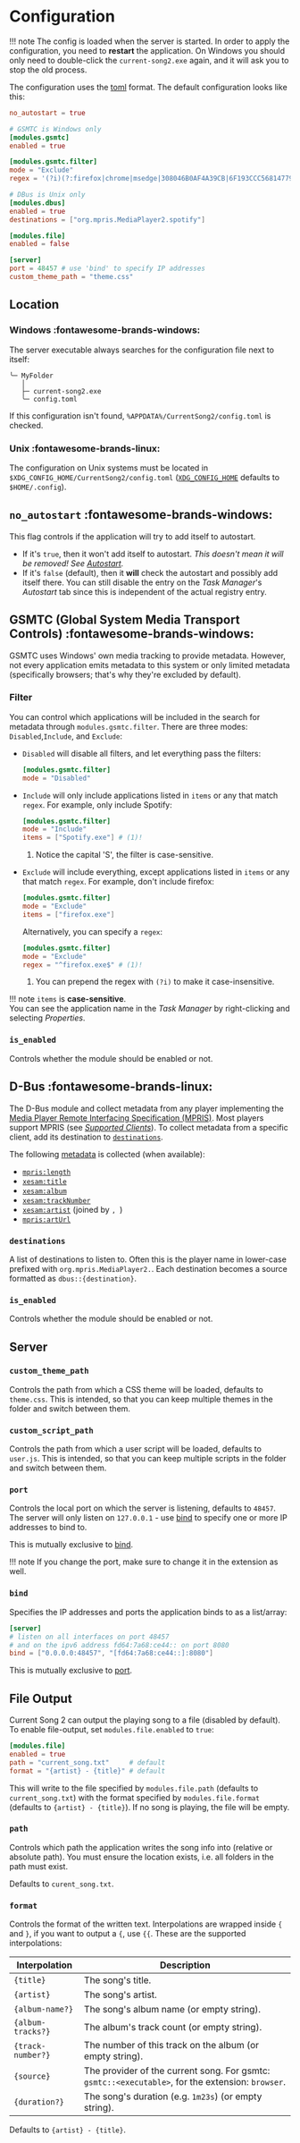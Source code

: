 # Configuration

<!-- prettier-ignore -->
!!! note
    The config is loaded when the server is started. In order to apply the configuration, you need to **restart** the application. On Windows you should only need to double-click the `current-song2.exe` again, and it will ask you to stop the old process.

The configuration uses the [toml](https://toml.io) format. The default configuration looks like this:

```toml
no_autostart = true

# GSMTC is Windows only
[modules.gsmtc]
enabled = true

[modules.gsmtc.filter]
mode = "Exclude"
regex = '(?i)(?:firefox|chrome|msedge|308046B0AF4A39CB|6F193CCC56814779)(?:\.exe)?'

# DBus is Unix only
[modules.dbus]
enabled = true
destinations = ["org.mpris.MediaPlayer2.spotify"]

[modules.file]
enabled = false

[server]
port = 48457 # use 'bind' to specify IP addresses
custom_theme_path = "theme.css"
```

## Location

### Windows :fontawesome-brands-windows:

The server executable always searches for the configuration file next to itself:

```text
╰─ MyFolder
   │
   ├─ current-song2.exe
   ╰─ config.toml
```

If this configuration isn't found, `%APPDATA%/CurrentSong2/config.toml` is checked.

### Unix :fontawesome-brands-linux:

The configuration on Unix systems must be located in `$XDG_CONFIG_HOME/CurrentSong2/config.toml` ([`XDG_CONFIG_HOME`](https://wiki.archlinux.org/title/XDG_Base_Directory) defaults to `$HOME/.config`).

## `no_autostart` :fontawesome-brands-windows:

This flag controls if the application will try to add itself to autostart.

- If it's `true`, then it won't add itself to autostart. _This doesn't mean it will be removed! See [Autostart](index.md#Autostart)._
- If it's `false` (default), then it **will** check the autostart and possibly add itself there. You can still disable
  the entry on the _Task Manager_'s _Autostart_ tab since this is independent of the actual registry entry.

## GSMTC (Global System Media Transport Controls) :fontawesome-brands-windows:

GSMTC uses Windows' own media tracking to provide metadata. However, not every application emits metadata to this system
or only limited metadata (specifically browsers; that's why they're excluded by default).

### Filter

You can control which applications will be included in the search for metadata through `modules.gsmtc.filter`. There are
three modes: `Disabled`,`Include`, and `Exclude`:

- `Disabled` will disable all filters, and let everything pass the filters:

    ```toml
    [modules.gsmtc.filter]
    mode = "Disabled"
    ```

- `Include` will only include applications listed in `items` or any that match `regex`. For example, only
  include Spotify:

    ```toml
    [modules.gsmtc.filter]
    mode = "Include"
    items = ["Spotify.exe"] # (1)!
    ```

    1. Notice the capital 'S', the filter is case-sensitive.

- `Exclude` will include everything, except applications listed in `items` or any that match `regex`. For
  example, don't include firefox:

    ```toml
    [modules.gsmtc.filter]
    mode = "Exclude"
    items = ["firefox.exe"]
    ```

    Alternatively, you can specify a `regex`:

    ```toml
    [modules.gsmtc.filter]
    mode = "Exclude"
    regex = "^firefox.exe$" # (1)!
    ```

    1. You can prepend the regex with `(?i)` to make it case-insensitive.

<!-- prettier-ignore -->
!!! note
    `items` is **case-sensitive**. <br/>
    You can see the application name in the _Task Manager_ by right-clicking and selecting _Properties_.

### `is_enabled`

Controls whether the module should be enabled or not.

## D-Bus :fontawesome-brands-linux:

The D-Bus module and collect metadata from any player implementing the [Media Player Remote Interfacing Specification (MPRIS)](https://specifications.freedesktop.org/mpris-spec/latest/). Most players support MPRIS (see [_Supported Clients_](https://wiki.archlinux.org/title/MPRIS#Supported_clients)). To collect metadata from a specific client, add its destination to [`destinations`](#destinations).

The following [metadata](https://www.freedesktop.org/wiki/Specifications/mpris-spec/metadata) is collected (when available):

- [`mpris:length`](https://www.freedesktop.org/wiki/Specifications/mpris-spec/metadata/#mpris:length)
- [`xesam:title`](https://www.freedesktop.org/wiki/Specifications/mpris-spec/metadata/#xesam:title)
- [`xesam:album`](https://www.freedesktop.org/wiki/Specifications/mpris-spec/metadata/#xesam:album)
- [`xesam:trackNumber`](https://www.freedesktop.org/wiki/Specifications/mpris-spec/metadata/#xesam:tracknumber)
- [`xesam:artist`](https://www.freedesktop.org/wiki/Specifications/mpris-spec/metadata/#xesam:artist) (joined by `, `)
- [`mpris:artUrl`](https://www.freedesktop.org/wiki/Specifications/mpris-spec/metadata/#mpris:arturl)

### `destinations`

A list of destinations to listen to. Often this is the player name in lower-case prefixed with `org.mpris.MediaPlayer2.`. Each destination becomes a source formatted as `dbus::{destination}`.

### `is_enabled`

Controls whether the module should be enabled or not.

## Server

### `custom_theme_path`

Controls the path from which a CSS theme will be loaded, defaults to `theme.css`. This is intended, so that you can keep
multiple themes in the folder and switch between them.

### `custom_script_path`

Controls the path from which a user script will be loaded, defaults to `user.js`. This is intended, so that you can keep
multiple scripts in the folder and switch between them.

### `port`

Controls the local port on which the server is listening, defaults to `48457`.
The server will only listen on `127.0.0.1` - use [bind](#bind) to specify one or more IP addresses to bind to.

This is mutually exclusive to [bind](#bind).

<!-- prettier-ignore -->
!!! note
    If you change the port, make sure to change it in the extension as well.

### `bind`

Specifies the IP addresses and ports the application binds to as a list/array:

```toml
[server]
# listen on all interfaces on port 48457
# and on the ipv6 address fd64:7a68:ce44:: on port 8080
bind = ["0.0.0.0:48457", "[fd64:7a68:ce44::]:8080"]
```

This is mutually exclusive to [port](#port).

## File Output

Current Song 2 can output the playing song to a file (disabled by default).
To enable file-output, set `modules.file.enabled` to `true`:

```toml
[modules.file]
enabled = true
path = "current_song.txt"     # default
format = "{artist} - {title}" # default
```

This will write to the file specified by `modules.file.path` (defaults to `current_song.txt`)
with the format specified by `modules.file.format` (defaults to `{artist} - {title}`).
If no song is playing, the file will be empty.

### `path`

Controls which path the application writes the song info into (relative or absolute path).
You must ensure the location exists, i.e. all folders in the path must exist.

Defaults to `curent_song.txt`.

### `format`

Controls the format of the written text.
Interpolations are wrapped inside `{` and `}`, if you want to output a `{`, use `{{`.
These are the supported interpolations:

| Interpolation     | Description                                                                                       |
| ----------------- | ------------------------------------------------------------------------------------------------- |
| `{title}`         | The song's title.                                                                                 |
| `{artist}`        | The song's artist.                                                                                |
| `{album-name?}`   | The song's album name (or empty string).                                                          |
| `{album-tracks?}` | The album's track count (or empty string).                                                        |
| `{track-number?}` | The number of this track on the album (or empty string).                                          |
| `{source}`        | The provider of the current song. For gsmtc: `gsmtc::<executable>`, for the extension: `browser`. |
| `{duration?}`     | The song's duration (e.g. `1m23s`) (or empty string).                                             |

Defaults to `{artist} - {title}`.
